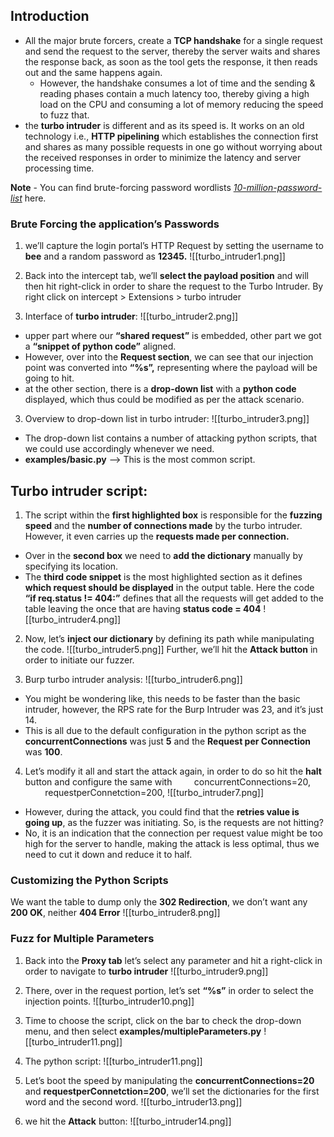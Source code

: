 ## Introduction
- All the major brute forcers, create a **TCP handshake** for a single request and send the request to the server, thereby the server waits and shares the response back, as soon as the tool gets the response, it then reads out and the same happens again.
	- However, the handshake consumes a lot of time and the sending & reading phases contain a much latency too, thereby giving a high load on the CPU and consuming a lot of memory reducing the speed to fuzz that.
- the **turbo intruder** is different and as its speed is. It works on an old technology i.e., **HTTP pipelining** which establishes the connection first and shares as many possible requests in one go without worrying about the received responses in order to minimize the latency and server processing time.

**Note** - You can find brute-forcing password wordlists _[10-million-password-list](https://github.com/danielmiessler/SecLists/tree/master/Passwords/Common-Credentials)_ here.

### Brute Forcing the application’s Passwords
1. we’ll capture the login portal’s HTTP Request by setting the username to **bee** and a random password as **12345.**
![[turbo_intruder1.png]]

2. Back into the intercept tab, we’ll **select the payload position** and will then hit right-click in order to share the request to the Turbo Intruder.
By right click on intercept > Extensions > turbo intruder

3. Interface of **turbo intruder**:
![[turbo_intruder2.png]]
- upper part where our **“shared request”** is embedded, other part we got a **“snippet of python code”** aligned.
- However, over into the **Request section**, we can see that our injection point was converted into **“%s”,** representing where the payload will be going to hit.
- at the other section, there is a **drop-down list** with a **python code** displayed, which thus could be modified as per the attack scenario.

3. Overview to drop-down list in turbo intruder:
![[turbo_intruder3.png]]
- The drop-down list contains a number of attacking python scripts, that we could use accordingly whenever we need.
- **examples/basic.py** --> This is the most common script.

## Turbo intruder script:
1. The script within the **first highlighted box** is responsible for the **fuzzing speed** and the **number of connections made** by the turbo intruder. However, it even carries up the **requests made per connection.**
- Over in the **second box** we need to **add the dictionary** manually by specifying its location.
- The **third code snippet** is the most highlighted section as it defines **which request should be displayed** in the output table. Here the code **“if req.status != 404:”** defines that all the requests will get added to the table leaving the once that are having **status code = 404**
![[turbo_intruder4.png]]

2. Now, let’s **inject our dictionary** by defining its path while manipulating the code.
![[turbo_intruder5.png]]
Further, we’ll hit the **Attack button** in order to initiate our fuzzer.

3. Burp turbo intruder analysis:
![[turbo_intruder6.png]]
- You might be wondering like, this needs to be faster than the basic intruder, however, the RPS rate for the Burp Intruder was 23, and it’s just 14.
- This is all due to the default configuration in the python script as the **concurrentConnections** was just **5** and the **Request per Connection** was **100**. 

4. Let’s modify it all and start the attack again, in order to do so hit the **halt** button and configure the same with
        concurrentConnections=20,
        requestperConnetction=200,
![[turbo_intruder7.png]]
- However, during the attack, you could find that the **retries value is going up**, as the fuzzer was initiating. So, is the requests are not hitting?
- No, it is an indication that the connection per request value might be too high for the server to handle, making the attack is less optimal, thus we need to cut it down and reduce it to half.

### Customizing the Python Scripts
We want the table to dump only the **302 Redirection**, we don’t want any **200 OK**, neither **404 Error**
![[turbo_intruder8.png]]

### Fuzz for Multiple Parameters
1. Back into the **Proxy tab** let’s select any parameter and hit a right-click in order to navigate to **turbo intruder**
![[turbo_intruder9.png]]

2. There, over in the request portion, let’s set **“%s”** in order to select the injection points.
![[turbo_intruder10.png]]

3. Time to choose the script, click on the bar to check the drop-down menu, and then select **examples/multipleParameters.py**
![[turbo_intruder11.png]]

4. The python script:
![[turbo_intruder11.png]]

5. Let’s boot the speed by manipulating the **concurrentConnections=20** and **requestperConnetction=200**, we’ll set the dictionaries for the first word and the second word.
![[turbo_intruder13.png]]

6. we hit the **Attack** button:
![[turbo_intruder14.png]]